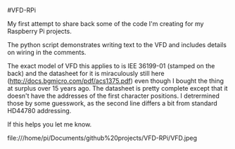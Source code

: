 #VFD-RPi

My first attempt to share back some of the code I'm creating for my Raspberry Pi projects.

The python script demonstrates writing text to the VFD and includes details on wiring in the comments.

The exact model of VFD this applies to is IEE 36199-01 (stamped on the back) and the datasheet for it is miraculously still here (http://docs.bgmicro.com/pdf/acs1375.pdf) even though I bought the thing at surplus over 15 years ago. The datasheet is pretty complete except that it doesn't have the addresses of the first character positions. I detrermined those by some guesswork, as the second line differs a bit from standard HD44780 addressing.

If this helps you let me know.

file:///home/pi/Documents/github%20projects/VFD-RPi/VFD.jpeg
